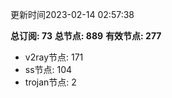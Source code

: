 更新时间2023-02-14 02:57:38

**总订阅: 73**
**总节点: 889**
**有效节点: 277**
- v2ray节点: 171
- ss节点: 104
- trojan节点: 2
